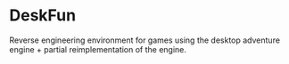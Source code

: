 # DeskFun
Reverse engineering environment for games using the desktop adventure engine + partial reimplementation of the engine.
